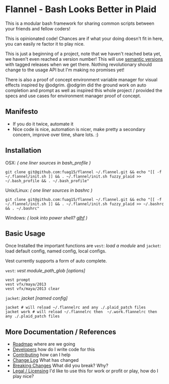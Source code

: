 # Flannel - Bash Looks Better in Plaid

This is a modular bash framework for sharing common scripts between your friends and fellow coders!

This is opinionated code! Chances are if what your doing doesn't fit in here, you can easily re factor it to play nice.

This is just a beginning of a project, note that we haven't reached beta yet, we haven't even reached a version number! This will use [semantic versions][semantic-versioning-org] with tagged releases when we get there. Nothing revolutionary should change to the usage API but I'm making no promises yet!

There is also a proof of concept environment variable manager for visual effects inspired by @odgrim. @odgrim did the ground work on auto completion and prompt as well as inspired this whole project / provided the specs and use cases for environment manager proof of concept.

## Manifesto

- If you do it twice, automate it
- Nice code is nice, automation is nicer, make pretty a secondary concern, improve over time, share lots. :)

## Installation

OSX: *( one liner sources in bash_profile )*

    git clone git@github.com:fuag15/flannel ~/.flannel.git && echo "[[ -f ~/.flannel/init.sh ]] && . ~/.flannel/init.sh fuzzy_plaid >> ~/.bash_profile && . ~/.bash_profile"


Unix/Linux: *( one liner sources in bashrc )*

    git clone git@github.com:fuag15/flannel ~/.flannel.git && echo "[[ -f ~/.flannel/init.sh ]] && . ~/.flannel/init.sh fuzzy_plaid >> ~/.bashrc && . ~/.bashrc"

Windows: *( look into power shell? [glhf][msdn-powershell] )*

## Basic Usage

Once Installed the important functions are `vest`: *load a module* and `jacket`: load default config, named config, local configs.

Vest currently supports a form of auto complete.

`vest`: *vest module_path_glob [options]*

    vest prompt
    vest vfx/maya/2013
    vest vfx/maya/2013 clear

`jacket`: *jacket [named config]*

    jacket # will reload ~/.flannelrc and any ./.plaid_patch files
    jacket work # will reload ~/.flannelrc then  ~/.work.flannelrc then any ./.plaid_patch files

## More Documentation / References

- [Roadmap][roadmap-md] where are we going
- [Developers][developers-md] how do I write code for this
- [Contributing][contributing-md] how can I help
- [Change Log][changelog-md] What has changed
- [Breaking Changes][breaking-changes-md] What did you break? Why?
- [Legal / Licensing][legal-licensing-md] I'd like to use this for work or profit or play, how do I play nice?

[msdn-powershell]: http://msdn.microsoft.com/en-us/library/dd835506(v=VS.85).aspx "Microsoft Developer Network"
[semantic-versioning-org]: http://semver.org/ "Semantic Versioning Overview"
[roadmap-md]: ROADMAP.md "Road Map Markdown"
[developers-md]: DEVELOPERS.md "Developers Markdown"
[contributing-md]: CONTRIBUTING.md "Contributing Markdown"
[changelog-md]: "CHANGELOG.md" "Changelog Markdown"
[breaking-changes-md]: "BREAKING_CHANGES.md" "Breaking Changes Markdown"
[legal-licensing-md]: "LEGAL_LICENSING.md" "Legal and Licensing information"

